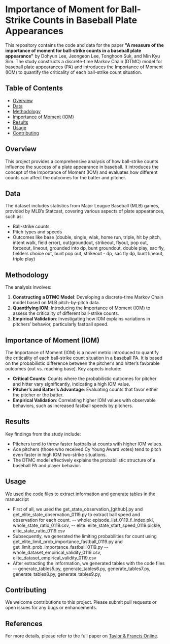# Importance of Moment for Ball-Strike Counts in Baseball Plate Appearances

This repository contains the code and data for the paper **"A measure of the importance of moment for ball-strike counts in a baseball plate appearance"** by Dohyun Lee, Jeongeon Lee, Tonghoon Suk, and Min Kyu Sim. The study constructs a discrete-time Markov Chain (DTMC) model for baseball plate appearances (PA) and introduces the Importance of Moment (IOM) to quantify the criticality of each ball-strike count situation.

## Table of Contents

- [Overview](#overview)
- [Data](#data)
- [Methodology](#methodology)
- [Importance of Moment (IOM)](#importance-of-moment-iom)
- [Results](#results)
- [Usage](#usage)
- [Contributing](#contributing)

## Overview

This project provides a comprehensive analysis of how ball-strike counts influence the success of a plate appearance in baseball. It introduces the concept of the Importance of Moment (IOM) and evaluates how different counts can affect the outcomes for the batter and pitcher.

## Data

The dataset includes statistics from Major League Baseball (MLB) games, provided by MLB’s Statcast, covering various aspects of plate appearances, such as:

- Ball-strike counts
- Pitch types and speeds
- Outcomes like base (double, single, wlak, home run, triple, hit by pitch, intent walk, field error), out(groundout, strikeout, flyout, pop out, forceout, lineout, grounded into dp, bunt groundout, double play, sac fly, fielders choice out, bunt pop out, strikeout - dp, sac fly dp, bunt lineout, triple play)

## Methodology

The analysis involves:
1. **Constructing a DTMC Model**: Developing a discrete-time Markov Chain model based on MLB pitch-by-pitch data.
2. **Quantifying IOM**: Introducing the Importance of Moment (IOM) to assess the criticality of different ball-strike counts.
3. **Empirical Validation**: Investigating how IOM explains variations in pitchers’ behavior, particularly fastball speed.

## Importance of Moment (IOM)

The Importance of Moment (IOM) is a novel metric introduced to quantify the criticality of each ball-strike count situation in a baseball PA. It is based on the probabilistic difference between the pitcher’s and hitter’s favorable outcomes (out vs. reaching base). Key aspects include:

- **Critical Counts**: Counts where the probabilistic outcomes for pitcher and hitter vary significantly, indicating a high IOM value.
- **Pitcher’s and Batter’s Advantage**: Evaluating counts that favor either the pitcher or the batter.
- **Empirical Validation**: Correlating higher IOM values with observable behaviors, such as increased fastball speeds by pitchers.

## Results

Key findings from the study include:
- Pitchers tend to throw faster fastballs at counts with higher IOM values.
- Ace pitchers (those who received Cy Young Award votes) tend to pitch even faster in high IOM two-strike situations.
- The DTMC model effectively explains the probabilistic structure of a baseball PA and player behavior.

## Usage

We used the code files to extract information and generate tables in the manuscript

- First of all, we used the get_state_observation_[github].py and get_elite_state_observation_0119.py to extract ball speed and observation for each count.
-- whole: episode_list_0119_f_index.pkl, whole_state_ratio_0119.csv, 
-- elite: elite_state_start_speed_0119.pickle, elite_state_ratio_0119.csv
- Subsequently, we generated the limiting probabilities for count using get_elite_limit_prob_importance_fastball_0119.py and get_limit_prob_importance_fastball_0119.py
-- whole_dataset_empirical_validity_0119.csv, elite_dataset_empirical_validity_0119.csv
- After extracting the imformation, we generated tables with the code files
-- generate_tables5.py, generate_tables6.py, generate_tables7.py, generate_tables8.py, generate_tables9.py,    




## Contributing

We welcome contributions to this project. Please submit pull requests or open issues for any bugs or enhancements.

## References

For more details, please refer to the full paper on [Taylor & Francis Online](https://doi.org/10.1080/02640414.2024.2355423).
